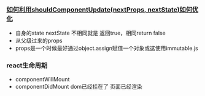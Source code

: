 ### [如何利用shouldComponentUpdate(nextProps, nextState)如何优化](https://www.cnblogs.com/penghuwan/p/6707254.html)
- 自身的state  nextState 不相同就是 返回true，相同return false
- 从父级过来的props
- props是一个时候最好通过object.assign赋值一个对象或这使用immutable.js

### react生命周期
- componentWillMount
- componentDidMount dom已经挂在了 页面已经渲染
